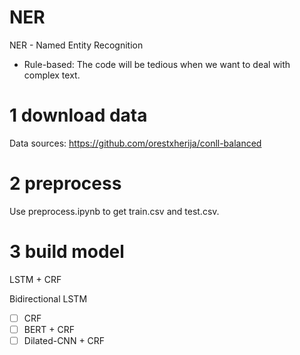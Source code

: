 # NER
NER - Named Entity Recognition
- Rule-based: The code will be tedious when we want to deal with complex text.

# 1 download data
Data sources: https://github.com/orestxherija/conll-balanced

# 2 preprocess
Use preprocess.ipynb to get train.csv and test.csv.

# 3 build model


LSTM + CRF

Bidirectional LSTM   

- [ ] CRF
- [ ] BERT + CRF
- [ ] Dilated-CNN + CRF 
